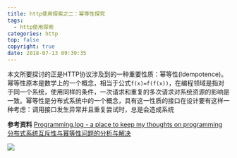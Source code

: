 ```yaml
---
title: http使用探索之二：幂等性探究
tags:
  - http使用探索
categories: http
top: false
copyright: true
date: 2018-07-13 09:39:35
---
```

本文所要探讨的正是HTTP协议涉及到的一种重要性质：幂等性(Idempotence)。幂等性原本是数学上的一个概念，相当于公式`f(x)=f(f(x))`，在编程领域是指对于同一个系统，使用同样的条件，一次请求和重复的多次请求对系统资源的影响是一致。幂等性是分布式系统中的一个概念，具有这一性质的接口在设计要有这样一种考虑：调用接口发生异常并且重复尝试时，总是会造成系统
<!--more-->

**参考资料**
[Programming.log - a place to keep my thoughts on programming](https://www.cnblogs.com/weidagang2046/archive/2011/06/04/2063696.html)
[分布式系统互斥性与幂等性问题的分析与解决](https://tech.meituan.com/distributed_system_mutually_exclusive_idempotence_cerberus_gtis.html)

![](http://static.zhyjor.com/wexin.png)
